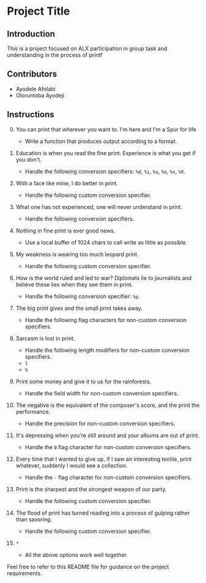 # Project Title

## Introduction

This is a project focused on ALX participation in group task and understanding in the process of printf

## Contributors

- Ayodele Afolabi
- Oloruntoba Ayodeji

## Instructions

0. You can print that wherever you want to. I'm here and I'm a Spur for life 
   - Write a function that produces output according to a format. 

1. Education is when you read the fine print. Experience is what you get if you don't.
   - Handle the following conversion specifiers: `%d`, `%i`, `%u`, `%o`, `%x`, `%X`.

2. With a face like mine, I do better in print.
   - Handle the following custom conversion specifier.

3. What one has not experienced, one will never understand in print.
   - Handle the following conversion specifiers.

4. Nothing in fine print is ever good news.
   - Use a local buffer of 1024 chars to call write as little as possible.

5. My weakness is wearing too much leopard print.
   - Handle the following custom conversion specifier.

6. How is the world ruled and led to war? Diplomats lie to journalists and believe these lies when they see them in print.
   - Handle the following conversion specifier: `%p`.

7. The big print gives and the small print takes away.
   - Handle the following flag characters for non-custom conversion specifiers.

8. Sarcasm is lost in print.
   - Handle the following length modifiers for non-custom conversion specifiers.
   - `l`
   - `h`

9. Print some money and give it to us for the rainforests.
   - Handle the field width for non-custom conversion specifiers.

10. The negative is the equivalent of the composer's score, and the print the performance.
    - Handle the precision for non-custom conversion specifiers.

11. It's depressing when you're still around and your albums are out of print.
    - Handle the `0` flag character for non-custom conversion specifiers.

12. Every time that I wanted to give up, if I saw an interesting textile, print whatever, suddenly I would see a collection.
    - Handle the `-` flag character for non-custom conversion specifiers.

13. Print is the sharpest and the strongest weapon of our party.
    - Handle the following custom conversion specifier.

14. The flood of print has turned reading into a process of gulping rather than savoring.
    - Handle the following custom conversion specifier.

15. `*`
    - All the above options work well together.

Feel free to refer to this README file for guidance on the project requirements.
